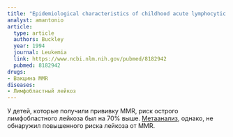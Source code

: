 ```yaml
---
title: "Epidemiological characteristics of childhood acute lymphocytic leukemia. Analysis by immunophenotype. The Childrens Cancer Group"
analyst: amantonio
article:
  type: article
  authors: Buckley
  year: 1994
  journal: Leukemia
  link: https://www.ncbi.nlm.nih.gov/pubmed/8182942
  pubmed: 8182942
drugs:
- Вакцина MMR
diseases:
- Лимфобластный лейкоз
---
```


У детей, которые получили прививку MMR, риск острого лимфобластного лейкоза был на 70% выше.
[Метаанализ](https://academic.oup.com/ije/article/46/3/905/3744780), однако, не обнаружил повышенного риска лейкоза от MMR.

